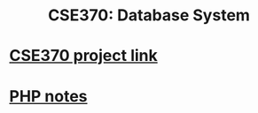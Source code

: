 # <h1 align = "center"> CSE370: Database System </h1>
# [**CSE370 project link**](github.com/mazidzomader/CSE370-Project-CareerHigh)
# [**PHP notes**](github.com/ConquerCommand/PHP-Basic) 
